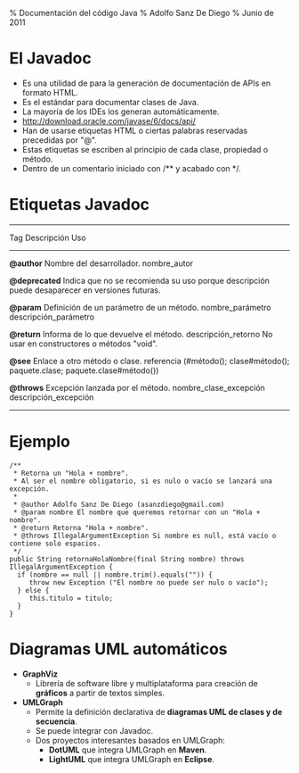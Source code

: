 % Documentación del código Java
% Adolfo Sanz De Diego
% Junio de 2011

# El Javadoc

- Es una utilidad de para la generación de documentación de APIs en formato HTML.
- Es el estándar para documentar clases de Java.
- La mayoría de los IDEs los generan automáticamente.
- <http://download.oracle.com/javase/6/docs/api/>
- Han de usarse etiquetas HTML o ciertas palabras reservadas precedidas por "@".
- Estas etiquetas se escriben al principio de cada clase, propiedad o método.
- Dentro de un comentario iniciado con /*\* y acabado con \*/.

# Etiquetas Javadoc

--------------- --------------------------------------------- ------------------
Tag             Descripción                                   Uso
--------------- --------------------------------------------- ------------------
**@author**     Nombre del desarrollador.                     nombre_autor

**@deprecated** Indica que no se recomienda su uso porque     descripción 
                puede desaparecer en versiones futuras.

**@param**      Definición de un parámetro de un método.      nombre_parámetro descripción_parámetro

**@return**     Informa de lo que devuelve el método.         descripción_retorno
                No usar en constructores o métodos "void".

**@see**        Enlace a otro método o clase.                 referencia (#método();
                                                              clase#método(); paquete.clase;
                                                              paquete.clase#método())

**@throws**     Excepción lanzada por el método.              nombre_clase_excepción descripción_excepción
--------------- --------------------------------------------- ------------------

# Ejemplo

~~~~~~~~~~~~~~~~~~~~~~~~~~~~~~~~~~~~~~~~~~~~~~~~~~~~~~~~~~~~~~~~~~~~~~~~~~~~~~~~
/**
 * Retorna un "Hola + nombre".
 * Al ser el nombre obligatorio, si es nulo o vacío se lanzará una excepción.
 *
 * @author Adolfo Sanz De Diego (asanzdiego@gmail.com)
 * @param nombre El nombre que queremos retornar con un "Hola + nombre".
 * @return Retorna "Hola + nombre".
 * @throws IllegalArgumentException Si nombre es null, está vacío o contiene solo espacios.
 */
public String retornaHolaNombre(final String nombre) throws IllegalArgumentException {
  if (nombre == null || nombre.trim().equals("")) {
     throw new Exception ("El nombre no puede ser nulo o vacío");
  } else {
     this.titulo = titulo;
  }
}
~~~~~~~~~~~~~~~~~~~~~~~~~~~~~~~~~~~~~~~~~~~~~~~~~~~~~~~~~~~~~~~~~~~~~~~~~~~~~~~~

# Diagramas UML automáticos

- **GraphViz**
    - Librería de software libre y multiplataforma para creación de **gráficos** a partir de textos simples.
- **UMLGraph**
    - Permite la definición declarativa de **diagramas UML de clases y de secuencia**.
    - Se puede integrar con Javadoc.
    - Dos proyectos interesantes basados en UMLGraph:
        - **DotUML** que integra UMLGraph en **Maven**.
        - **LightUML** que integra UMLGraph en **Eclipse**.
